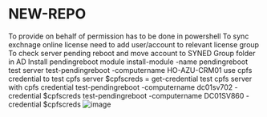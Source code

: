 # NEW-REPO
To provide on behalf of permission	has to be done in powershell
To sync exchnage online license	need to add user/account to relevant license group 
To check server pending reboot	and move account to SYNED Group folder in AD
Install pendingreboot module	install-module -name pendingreboot
test server	test-pendingreboot -computername HO-AZU-CRM01
use cpfs credential to test cpfs server	$cpfscreds = get-credential
test cpfs server with cpfs credential	test-pendingreboot -computername dc01sv702 -credential $cpfscreds
	test-pendingreboot -computername DC01SV860 -credential $cpfscreds
![image](https://user-images.githubusercontent.com/76032799/128301331-d26f2f93-5bf2-409e-aae3-8fd5a983daa9.png)

